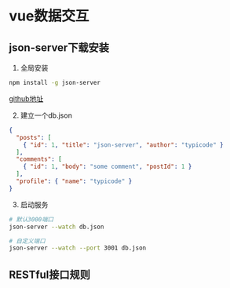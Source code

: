 # vue数据交互
## json-server下载安装
1. 全局安装
```sh
npm install -g json-server
```
[github地址](https://github.com/typicode/json-server)

2. 建立一个db.json
```json
{
  "posts": [
    { "id": 1, "title": "json-server", "author": "typicode" }
  ],
  "comments": [
    { "id": 1, "body": "some comment", "postId": 1 }
  ],
  "profile": { "name": "typicode" }
}
```

3. 启动服务
```sh
# 默认3000端口
json-server --watch db.json

# 自定义端口
json-server --watch --port 3001 db.json
```

## RESTful接口规则





